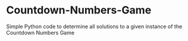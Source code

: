 # Countdown-Numbers-Game
Simple Python code to determine all solutions to a given instance of the Countdown Numbers Game
